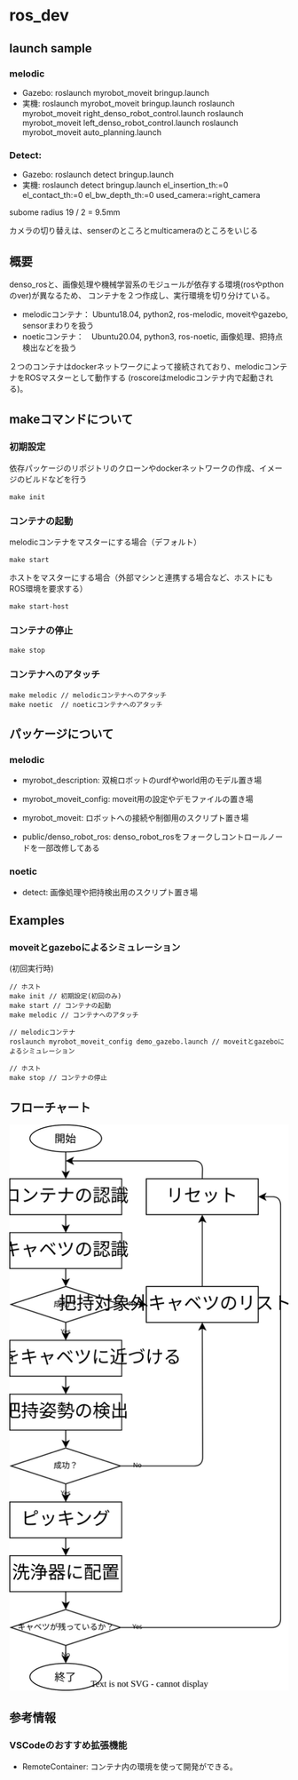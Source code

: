 # ros_dev

## launch sample

<!-- roslaunch myrobot_moveit bringup.launch grasp_only:=true pre_move:=true record_all:=true sim:=false -->
### melodic
- Gazebo:
roslaunch myrobot_moveit bringup.launch
- 実機:
roslaunch myrobot_moveit bringup.launch
roslaunch myrobot_moveit right_denso_robot_control.launch
roslaunch myrobot_moveit left_denso_robot_control.launch
roslaunch myrobot_moveit auto_planning.launch



<!-- roslaunch myrobot_moveit bringup.launch used_camera:=right_camera sim:=false
roslaunch myrobot_moveit bringup_hand.launch used_camera:=right_camera sim:=false auto_planning:=false -->

### Detect:
- Gazebo:
roslaunch detect bringup.launch
- 実機:
roslaunch detect bringup.launch el_insertion_th:=0 el_contact_th:=0 el_bw_depth_th:=0 used_camera:=right_camera 

subome radius 19 / 2 = 9.5mm

カメラの切り替えは、senserのところとmulticameraのところをいじる

## 概要
denso_rosと、画像処理や機械学習系のモジュールが依存する環境(rosやpthonのver)が異なるため、
コンテナを２つ作成し、実行環境を切り分けている。

* melodicコンテナ： Ubuntu18.04, python2, ros-melodic, moveitやgazebo, sensorまわりを扱う
* noeticコンテナ：　Ubuntu20.04, python3, ros-noetic, 画像処理、把持点検出などを扱う

２つのコンテナはdockerネットワークによって接続されており、melodicコンテナをROSマスターとして動作する 
(roscoreはmelodicコンテナ内で起動される)。


## makeコマンドについて 
### 初期設定
依存パッケージのリポジトリのクローンやdockerネットワークの作成、イメージのビルドなどを行う
```
make init
```

### コンテナの起動
melodicコンテナをマスターにする場合（デフォルト）
```
make start
```
ホストをマスターにする場合（外部マシンと連携する場合など、ホストにもROS環境を要求する）
```
make start-host
```

### コンテナの停止
```
make stop
```

### コンテナへのアタッチ
```
make melodic // melodicコンテナへのアタッチ
make noetic  // noeticコンテナへのアタッチ
```

## パッケージについて
### melodic
* myrobot_description: 双椀ロボットのurdfやworld用のモデル置き場
* myrobot_moveit_config: moveit用の設定やデモファイルの置き場
* myrobot_moveit: ロボットへの接続や制御用のスクリプト置き場

* public/denso_robot_ros: denso_robot_rosをフォークしコントロールノードを一部改修してある

### noetic
* detect: 画像処理や把持検出用のスクリプト置き場

## Examples
### moveitとgazeboによるシミュレーション
(初回実行時)
```
// ホスト
make init // 初期設定(初回のみ)
make start // コンテナの起動
make melodic // コンテナへのアタッチ
```
```
// melodicコンテナ
roslaunch myrobot_moveit_config demo_gazebo.launch // moveitとgazeboによるシミュレーション
```
```
// ホスト
make stop // コンテナの停止
```

## フローチャート
![](flowchart.drawio.svg)

## 参考情報
### VSCodeのおすすめ拡張機能
* RemoteContainer: コンテナ内の環境を使って開発ができる。
